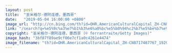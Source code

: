 ```yaml
---
layout: post
title:  "圣米格尔·德阿连德，墨西哥"
date:   "2019-05-04 16:00:00 +0800"
image_url: "http://cn.bing.com/th?id=OHR.AmericanCulturalCapital_ZH-CN8717487767_1920x1080.jpg&rf=LaDigue_1920x1080.jpg&pid=hp"
link: "/search?q=%e5%9c%a3%e7%b1%b3%e6%a0%bc%e5%b0%94%c2%b7%e5%be%b7%e9%98%bf%e8%bf%9e%e5%be%b7&form=hpcapt&mkt=zh-cn"
copyright: "圣米格尔·德阿连德，墨西哥 (© ferrantraite/Getty Images)"
image_hash: "3bf07f89ae9cf06e7cf1a0c4261e4474"
image_filename: "th?id=OHR.AmericanCulturalCapital_ZH-CN8717487767_1920x1080.jpg&rf=LaDigue_1920x1080.jpg&pid=hp"
---
```

